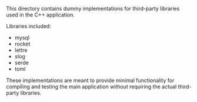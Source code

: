 This directory contains dummy implementations for third-party libraries used in the C++ application.

Libraries included:
- mysql
- rocket
- lettre
- slog
- serde
- toml

These implementations are meant to provide minimal functionality for compiling and testing the main application without requiring the actual third-party libraries.